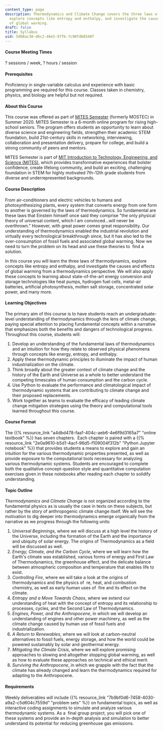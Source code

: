 ```yaml
---
content_type: page
description: Thermodynamics and Climate Change covers the three laws of thermodynamics,
  explore concepts like entropy and enthalpy, and investigate the causes and effects
  of global warming.
draft: false
title: Syllabus
uid: 5d68ac30-d6c2-46e5-97fb-7c90fd68540f
---
```

#### Course Meeting Times

? sessions / week, ? hours / session

#### Prerequisites

Proficiency in single-variable calculus and experience with basic programming are required for this course. Classes taken in chemistry, physics, and biology are helpful but not required.

#### About this Course

This course was offered as part of [MITES Semester](https://mites.mit.edu/discover-mites/mites-semester/) (formerly MOSTEC) in Summer 2020. MITES Semester is a 6-month online program for rising high-school seniors. The program offers students an opportunity to learn about diverse science and engineering fields, strengthen their academic STEM foundation, build 21st-century skills in networking, interviewing, collaboration and presentation delivery, prepare for college, and build a strong community of peers and mentors.

MITES Semester is part of [MIT Introduction to Technology, Engineering, and Science (MITES)](https://mites.mit.edu/), which provides transformative experiences that bolster confidence, create lifelong community, and build an exciting, challenging foundation in STEM for highly motivated 7th–12th grade students from diverse and underrepresented backgrounds.

#### Course Description

From air-conditioners and electric vehicles to humans and photosynthesizing plants, every system that converts energy from one form to another is governed by the laws of thermodynamics. So fundamental are these laws that Einstein himself once said they comprise "the only physical theory of universal content, which I am convinced…will never be overthrown." However, with great power comes great responsibility. Our understanding of thermodynamics enabled the industrial revolution and virtually every technological breakthrough since, but it has also led to the over-consumption of fossil fuels and associated global warming. Now we need to turn the problem on its head and use these theories to  find a solution. 

In this course you will learn the three laws of thermodynamics, explore concepts like entropy and enthalpy, and investigate the causes and effects of global warming from a thermodynamics perspective. We will also apply these concepts to learning about state-of-the-art energy conversion and storage technologies like heat pumps, hydrogen fuel cells, metal-air batteries, artificial photosynthesis, molten salt storage, concentrated solar power, and many more.

#### Learning Objectives

The primary aim of this course is to have students reach an undergraduate-level understanding of thermodynamics through the lens of climate change, paying special attention to placing fundamental concepts within a narrative that emphasizes both the benefits and dangers of technological progress. Throughout this course, students will:

1. Develop an understanding of the fundamental laws of thermodynamics and an intuition for how they relate to observed physical phenomena through concepts like energy, entropy, and enthalpy.
2. Apply these thermodynamic principles to illuminate the impact of human industrialization on the climate.
3. Think broadly about the greater context of climate change and the history of the Earth and Universe as a whole to better understand the competing timescales of human consumption and the carbon cycle.
4. Use Python to evaluate the performance and climatological impact of thermodynamic systems that are contributing to climate change and their proposed replacements.
5. Work together as teams to evaluate the efficacy of leading climate change mitigation strategies using the theory and computational tools learned throughout this course.

#### Course Format

The {{% resource_link "a4dbd478-faa1-404c-aeb6-4e6f9d3165a7" "online textbook" %}} has seven chapters.  Each chapter is paired with a {{% resource_link "2e0a9610-b5d1-4acf-96d5-f109004f312b" "Python Jupyter notebook" %}} that provides students a means to explore and gain an intuition for the various thermodynamic properties presented, as well as provide exposure to the computational tools necessary for analyzing various thermodynamic systems. Students are encouraged to complete both the qualitative concept-question style and quantitative computation exercises given in these notebooks after reading each chapter to solidify understanding.

#### Topic Outline

*Thermodynamics and Climate Change* is not organized according to the fundamental physics as is usually the case in texts on these subjects, but rather by the story of anthropogenic climate change itself. We will see the motivation to dig deeper into thermodynamics emerge organically from the narrative as we progress through the following units:

1. *Universal Beginnings*, where we will discuss at a high level the history of the Universe, including the formation of the Earth and the importance and ubiquity of solar energy. The origins of Thermodynamics as a field will be discussed as well.
2. *Energy, Climate, and the Carbon Cycle*, where we will learn how the Earth's climate was established, various forms of energy and First Law of Thermodynamics, the greenhouse effect, and the delicate balance between atmospheric composition and temperature that enables life to exist.
3. *Controlling Fire*, where we will take a look at the origins of thermodynamics and the physics of  re, heat, and combustion chemistry, as well as early human uses of  fire and its effect on the climate.
4. *Entropy and a Move Towards Chaos*, where we extend our understanding of heat with the concept of entropy and its relationship to processes, cycles, and the Second Law of Thermodynamics.
5. *Engines, Power, and the Anthropocene*, in which we will develop an understanding of engines and other power machinery, as well as the climate change caused by human use of fossil fuels and industrialization.
6. *A Return to Renewables*, where we will look at carbon-neutral alternatives to fossil fuels, energy storage, and how the world could be powered sustainably by solar and geothermal energy.
7. *Mitigating the Climate Crisis*, where we will explore promising approaches to slowing and altogether stopping global warming, as well as how to evaluate these approaches on technical and ethical merit.
8. *Surviving the Anthropocene*, in which we grapple with the fact that the climate has already changed and learn the thermodynamics required for adapting to the Anthropocene.

#### Requirements

Weekly deliverables will include {{% resource_link "7b9bf0d6-7458-4030-a9a2-c5d604c7559d" "problem sets" %}} on fundamental topics, as well as interactive coding assignments to simulate and analyze various thermodynamic systems. As a  final group project, you will pick one of these systems and provide an in-depth analysis and simulation to better understand its potential for reducing greenhouse gas emissions.